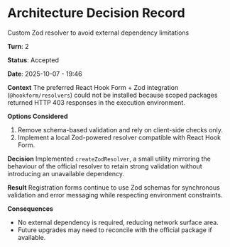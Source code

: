 # Architecture Decision Record

Custom Zod resolver to avoid external dependency limitations

**Turn**: 2

**Status**: Accepted

**Date**: 2025-10-07 - 19:46

**Context**
The preferred React Hook Form + Zod integration (`@hookform/resolvers`) could not be installed because scoped packages returned HTTP 403 responses in the execution environment.

**Options Considered**
1. Remove schema-based validation and rely on client-side checks only.
2. Implement a local Zod-powered resolver compatible with React Hook Form.

**Decision**
Implemented `createZodResolver`, a small utility mirroring the behaviour of the official resolver to retain strong validation without introducing an unavailable dependency.

**Result**
Registration forms continue to use Zod schemas for synchronous validation and error messaging while respecting environment constraints.

**Consequences**
- No external dependency is required, reducing network surface area.
- Future upgrades may need to reconcile with the official package if available.
